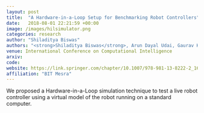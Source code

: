 ```yaml
---
layout: post
title:  "A Hardware-in-a-Loop Setup for Benchmarking Robot Controllers"
date:   2018-08-01 22:21:59 +00:00
image: /images/hilsimulator.png
categories: research
author: "Shiladitya Biswas"
authors: "<strong>Shiladitya Biswas</strong>, Arun Dayal Udai, Gaurav Kumar"
venue: International Conference on Computational Intelligence
arxiv: 
code: 
website: https://link.springer.com/chapter/10.1007/978-981-13-8222-2_16
affiliation: "BIT Mesra"
---
```

We proposed a Hardware-in-a-Loop simulation technique to test a live robot
controller using a virtual model of the robot running on a standard computer. 